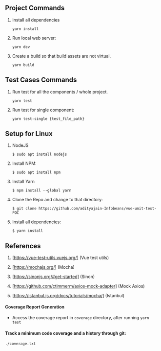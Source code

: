 ## Project Commands

1. Install all dependencies

    ` yarn install `

2. Run local web server:

    ` yarn dev `

3. Create a build so that build assets are not virtual.

    ` yarn build `


## Test Cases Commands

1. Run test for all the components / whole project.

    ` yarn test `

2. Run test for single component:

    ` yarn test-single {test_file_path} `

## Setup for Linux

1.  NodeJS

    ```
    $ sudo apt install nodejs
    ```

2.  Install NPM:

    ```
    $ sudo apt install npm
    ```

3.  Install Yarn

    ```
    $ npm install --global yarn
    ```

4.  Clone the Repo and change to that directory:

    ```
    $ git clone https://github.com/adityajain-Infobeans/vue-unit-test-POC
    ```

5.  Install all dependencies:

    ```
    $ yarn install
    ```

## References

1.  [https://vue-test-utils.vuejs.org/] (Vue test utils)

2.  [https://mochajs.org/] (Mocha)

3.  [https://sinonjs.org/#get-started] (Sinon)

4.  [https://github.com/ctimmerm/axios-mock-adapter] (Mock Axios)

5.  [https://istanbul.js.org/docs/tutorials/mocha/] (Istanbul)


#### Coverage Report Generation

- Access the coverage report in ```coverage``` directory, after running ``` yarn test ```


#### Track a minimum code coverage and a history through git:
```
./coverage.txt
```
